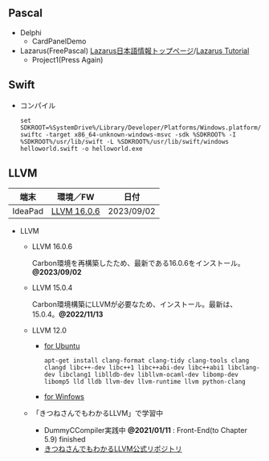 ##  Pascal

  - Delphi
    - CardPanelDemo
  - Lazarus(FreePascal) [Lazarus日本語情報トップページ](https://ja.osdn.net/projects/sfnet_lazarus/)/[Lazarus Tutorial](https://wiki.freepascal.org/Lazarus_Tutorial/ja)
    - Project1(Press Again)

##  Swift
  - コンパイル
    ```
    set SDKROOT=%SystemDrive%/Library/Developer/Platforms/Windows.platform/Developer/SDKs/Windows.sdk
    swiftc -target x86_64-unknown-windows-msvc -sdk %SDKROOT% -I %SDKROOT%/usr/lib/swift -L %SDKROOT%/usr/lib/swift/windows helloworld.swift -o helloworld.exe
    ```

## LLVM

  |端末       |環境／FW                           |日付
  |-----------|----------------------------------|----------
  |IdeaPad    |[LLVM 16.0.6](https://llvm.org/)  |2023/09/02

  - LLVM
    - LLVM 16.0.6

      Carbon環境を再構築したため、最新である16.0.6をインストール。**@2023/09/02**

    - LLVM 15.0.4

      Carbon環境構築にLLVMが必要なため、インストール。最新は、15.0.4。**@2022/11/13**

    - LLVM 12.0

      - [for Ubuntu](https://apt.llvm.org/)
        ```
        apt-get install clang-format clang-tidy clang-tools clang clangd libc++-dev libc++1 libc++abi-dev libc++abi1 libclang-dev libclang1 liblldb-dev libllvm-ocaml-dev libomp-dev libomp5 lld lldb llvm-dev llvm-runtime llvm python-clang
        ```
      - [for Winfows](https://releases.llvm.org/download.html)

    - 「きつねさんでもわかるLLVM」で学習中
      - DummyCCompiler実践中
        **@2021/01/11** : Front-End(to Chapter 5.9) finished
      - [きつねさんでもわかるLLVM公式リポジトリ](https://github.com/Kmotiko/DummyCCompiler)

